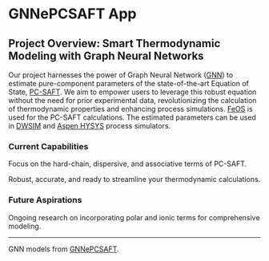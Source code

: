 # GNNePCSAFT App

## Project Overview: Smart Thermodynamic Modeling with Graph Neural Networks

Our project harnesses the power of Graph Neural Network ([GNN](https://en.wikipedia.org/wiki/Graph_neural_network)) to estimate pure-component parameters of the state-of-the-art Equation of State, [PC-SAFT](https://en.wikipedia.org/wiki/PC-SAFT). We aim to empower users to leverage this robust equation without the need for prior experimental data, revolutionizing the calculation of thermodynamic properties and enhancing process simulations. [FeOS](https://github.com/feos-org/feos) is used for the PC-SAFT calculations. The estimated parameters can be used in [DWSIM](https://dwsim.org/) and [Aspen HYSYS](https://www.aspentech.com/en/products/engineering/aspen-hysys) process simulators.

### Current Capabilities

Focus on the hard-chain, dispersive, and associative terms of PC-SAFT.

Robust, accurate, and ready to streamline your thermodynamic calculations.

### Future Aspirations

Ongoing research on incorporating polar and ionic terms for comprehensive modeling.

---

GNN models from [GNNePCSAFT](https://github.com/wildsonbbl/gnnepcsaft/).
